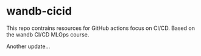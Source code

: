# wandb-cicid

This repo contrains resources for GitHub actions focus on CI/CD.
Based on the wandb CI/CD MLOps course.


Another update...
